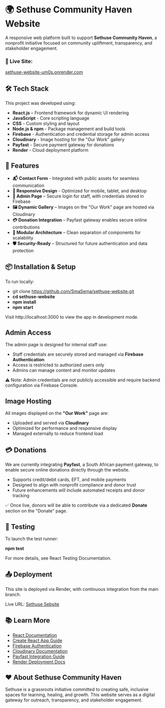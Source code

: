 # 🌍 Sethuse Community Haven Website

A responsive web platform built to support **Sethuse Community Haven**, a nonprofit initiative focused on community upliftment, transparency, and stakeholder engagement.

### 🔗 Live Site:
[sethuse-website-um0s.onrender.com](https://sethuse-website-um0s.onrender.com)


## 🛠️ Tech Stack
This project was developed using:
- **React.js** – Frontend framework for dynamic UI rendering
- **JavaScript** - Core scripting language
- **CSS** - Custom styling and layout
- **Node.js & npm** - Package management and build tools
- **Firebase** - Authentication and credential storage for admin access
- **Cloudinary** - Image hosting for the "Our Work" gallery
- **Payfast** - Secure payment gateway for donations
- **Render** - Cloud deployment platform


## 🚀 Features
- **📬 Contact Form** - Integrated with public assets for seamless communication
- **📱 Responsive Design** - Optimized for mobile, tablet, and desktop
- **🔐 Admin Page** – Secure login for staff, with credentials stored in Firebase
- **🖼️ Dynamic Gallery** – Images on the "Our Work" page are hosted via Cloudinary
- **💳 Donation Integration** – Payfast gateway enables secure online contributions
- **🧩 Modular Architecture** – Clean separation of components for scalability
- **🛡️ Security-Ready** – Structured for future authentication and data protection


## 📦 Installation & Setup
To run locally:
- git clone https://github.com/SmaSema/sethuse-website.git
- **cd sethuse-website**
- **npm install**
- **npm start**

Visit http://localhost:3000 to view the app in development mode.


## Admin Access
The admin page is designed for internal staff use:
- Staff credentials are securely stored and managed via **Firebase Authentication**
- Access is restricted to authorized users only
- Admins can manage content and monitor updates

⚠️ Note: Admin credentials are not publicly accessible and require backend configuration via Firebase Console.


## Image Hosting
All images displayed on the **"Our Work"** page are:
- Uploaded and served via **Cloudinary**
- Optimized for performance and responsive display
- Managed externally to reduce frontend load

## 💳 Donations
We are currently integrating **Payfast**, a South African payment gateway, to enable secure online donations directly through the website.
- Supports credit/debit cards, EFT, and mobile payments
- Designed to align with nonprofit compliance and donor trust
- Future enhancements will include automated receipts and donor tracking

✅ Once live, donors will be able to contribute via a dedicated **Donate** section on the "Donate" page.


## 🧪 Testing
To launch the test runner:

**npm test**

For more details, see React Testing Documentation.


##  📤 Deployment
This site is deployed via Render, with continuous integration from the main branch.

Live URL: [Sethuse Sebsite](https://sethuse-website-um0s.onrender.com)

## 📚 Learn More
- [React Documentation](https://reactjs.org/docs/getting-started.html)
- [Create React App Guide](https://create-react-app.dev/docs/getting-started/)
- [Firebase Authentication](https://firebase.google.com/docs/auth)
- [Cloudinary Documentation](https://cloudinary.com/documentation)
- [Payfast Integration Guide](https://www.payfast.co.za/documentation/)
- [Render Deployment Docs](https://render.com/docs)

## ❤️ About Sethuse Community Haven
Sethuse is a grassroots initiative committed to creating safe, inclusive spaces for learning, healing, and growth. This website serves as a digital gateway for outreach, transparency, and stakeholder engagement.



